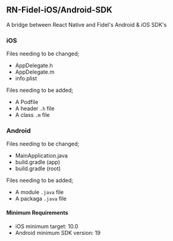 ## RN-Fidel-iOS/Android-SDK
A bridge between React Native and Fidel's Android & iOS SDK's

### iOS

Files needing to be changed;

- AppDelegate.h
- AppDelegate.m
- info.plist

Files needing to be added;

- A Podfile
- A header `.h` file
- A class `.m` file

### Android

Files needing to be changed;

- MainApplication.java
- build.gradle (app)
- build.gradle (root)

Files needing to be added;

- A module `.java` file
- A packaga `.java` file

#### Minimum Requirements
- iOS minimum target: 10.0
- Android minimum SDK version: 19